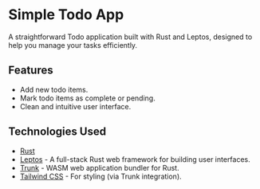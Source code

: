 # Simple Todo App

A straightforward Todo application built with Rust and Leptos, designed to help you manage your tasks efficiently.

## Features

- Add new todo items.
- Mark todo items as complete or pending.
- Clean and intuitive user interface.

## Technologies Used

- [Rust](https://www.rust-lang.org/)
- [Leptos](https://leptos.dev/) - A full-stack Rust web framework for building user interfaces.
- [Trunk](https://trunkrs.dev/) - WASM web application bundler for Rust.
- [Tailwind CSS](https://tailwindcss.com/) - For styling (via Trunk integration).
